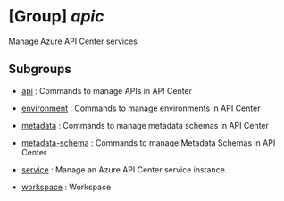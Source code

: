 # [Group] _apic_

Manage Azure API Center services

## Subgroups

- [api](/Commands/apic/api/readme.md)
: Commands to manage APIs in API Center

- [environment](/Commands/apic/environment/readme.md)
: Commands to manage environments in API Center

- [metadata](/Commands/apic/metadata/readme.md)
: Commands to manage metadata schemas in API Center

- [metadata-schema](/Commands/apic/metadata-schema/readme.md)
: Commands to manage Metadata Schemas in API Center

- [service](/Commands/apic/service/readme.md)
: Manage an Azure API Center service instance.

- [workspace](/Commands/apic/workspace/readme.md)
: Workspace
